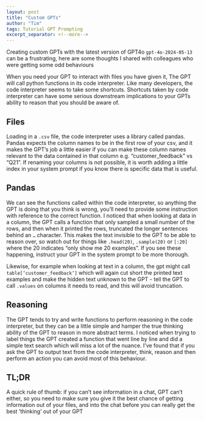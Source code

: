 ```yaml
---
layout: post
title: "Custom GPTs"
author: "Tim"
tags: Tutorial GPT Prompting
excerpt_separator: <!--more-->
---
```


Creating custom GPTs with the latest version of GPT4o `gpt-4o-2024-05-13` can be a frustrating, here are some thoughts I shared with colleagues who were getting some odd behaviours
<!--more-->
When you need your GPT to interact with files you have given it, The GPT will call python functions in its code interpreter. Like many  developers, the code interpreter seems to take some shortcuts. Shortcuts taken by code interpreter can have some serious downstream implications to your GPTs ability to reason that you should be aware of.

## Files
Loading in a `.csv` file, the code interpreter uses a library called pandas. Pandas expects the column names to be in the first row of your csv, and it makes the GPT’s job a little easier if you can make these column names relevant to the data contained in that column e.g. “customer_feedback” vs “Q21”.
If renaming your columns is not possible, it is worth adding a little index in your system prompt if you know there is specific data that is useful.

## Pandas
We can see the functions called within the code interpreter, so anything the GPT is doing that you think is wrong, you’ll need to provide some instruction with reference to the correct function. I noticed that when looking at data in a column, the GPT calls a function that only sampled a small number of the rows, and then when it printed the rows, truncated the longer sentences behind an `…` character. This makes the text invisible to the GPT to be able to reason over, so watch out for things like `.head(20)`, `.sample(20)` or `[:20]` where the 20 indicates “only show me 20 examples”.
If you see these happening, instruct your GPT in the system prompt to be more thorough.

Likewise, for example when looking at text in a column, the gpt might call `table[‘customer_feedback’]` which will again cut short the printed text examples and make the hidden text unknown to the GPT - tell the GPT to call `.values` on columns it needs to read, and this will avoid truncation.

## Reasoning
The GPT tends to try and write functions to perform reasoning in the code interpreter, but they can be a little simple and hamper the true thinking ability of the GPT to reason in more abstract terms. I noticed when trying to label things the GPT created a function that went line by line and did a simple text search which will miss a lot of the nuance. I’ve found that if you ask the GPT to output text from the code interpreter, think, reason and then perform an action you can avoid most of this behaviour.

## TL;DR
A quick rule of thumb: if you can’t see information in a chat, GPT can’t either, so you need to make sure you give it the best chance of getting information out of your files, and into the chat before you can really get the best ’thinking’ out of your GPT
